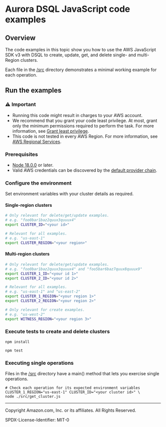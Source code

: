 # Aurora DSQL JavaScript code examples

## Overview

The code examples in this topic show you how to use the AWS JavaScript SDK v3 with DSQL
to create, update, get, and delete single- and multi-Region clusters.

Each file in the [/src](src) directory demonstrates a minimal
working example for each operation.

## Run the examples

### ⚠️ Important

- Running this code might result in charges to your AWS account.
- We recommend that you grant your code least privilege. At most, grant only the
  minimum permissions required to perform the task. For more information, see
  [Grant least privilege](https://docs.aws.amazon.com/IAM/latest/UserGuide/best-practices.html#grant-least-privilege).
- This code is not tested in every AWS Region. For more information, see
  [AWS Regional Services](https://aws.amazon.com/about-aws/global-infrastructure/regional-product-services).

### Prerequisites

- [Node 18.0.0](https://nodejs.org) or later.
- Valid AWS credentials can be discovered by the [default provider chain](https://docs.aws.amazon.com/sdk-for-java/latest/developer-guide/credentials-chain.html).

### Configure the environment

Set environment variables with your cluster details as required.

#### Single-region clusters

```bash
# Only relevant for delete/get/update examples.
# e.g. "foo0bar1baz2quux3quuux4"
export CLUSTER_ID="<your id>"

# Relevant for all examples.
# e.g. "us-east-1"
export CLUSTER_REGION="<your region>"
```

#### Multi-region clusters

```bash
# Only relevant for delete/get/update examples.
# e.g. "foo0bar1baz2quux3quuux4" and "foo5bar6baz7quux8quuux9"
export CLUSTER_1_ID="<your id 1>"
export CLUSTER_2_ID="<your id 2>"

# Relevant for all examples.
# e.g. "us-east-1" and "us-east-2"
export CLUSTER_1_REGION="<your region 1>"
export CLUSTER_2_REGION="<your region 2>"

# Only relevant for create examples.
# e.g. "us-west-2"
export WITNESS_REGION="<your region 3>"
```

### Execute tests to create and delete clusters

```
npm install

npm test
```

### Executing single operations

Files in the [/src](src) directory have a main() method that lets you exercise single operations.

```
# Check each operation for its expected environment variables
CLUSTER_1_REGION="us-east-1" CLUSTER_ID="<your cluster id>" \
node ./src/get_cluster.js
```

---

Copyright Amazon.com, Inc. or its affiliates. All Rights Reserved.

SPDX-License-Identifier: MIT-0
